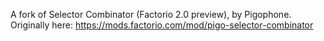 A fork of Selector Combinator (Factorio 2.0 preview), by Pigophone. Originally here: https://mods.factorio.com/mod/pigo-selector-combinator
